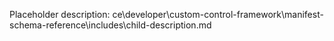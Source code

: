 Placeholder description: ce\developer\custom-control-framework\manifest-schema-reference\includes\child-description.md